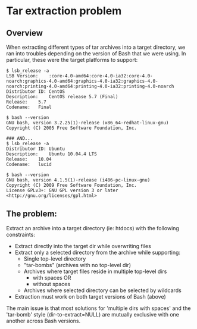 Tar extraction problem
======================

Overview
--------

When extracting different types of tar archives into a target directory,
we ran into troubles depending on the version of Bash that we were using.
In particular, these were the target platforms to support:

	$ lsb_release -a
	LSB Version:	:core-4.0-amd64:core-4.0-ia32:core-4.0-noarch:graphics-4.0-amd64:graphics-4.0-ia32:graphics-4.0-noarch:printing-4.0-amd64:printing-4.0-ia32:printing-4.0-noarch
	Distributor ID:	CentOS
	Description:	CentOS release 5.7 (Final)
	Release:	5.7
	Codename:	Final
	
	$ bash --version
    GNU bash, version 3.2.25(1)-release (x86_64-redhat-linux-gnu)
    Copyright (C) 2005 Free Software Foundation, Inc.

    ### AND...
	$ lsb_release -a
	Distributor ID:	Ubuntu
	Description:	Ubuntu 10.04.4 LTS
	Release:	10.04
	Codename:	lucid
	
    $ bash --version
	GNU bash, version 4.1.5(1)-release (i486-pc-linux-gnu)
	Copyright (C) 2009 Free Software Foundation, Inc.
	License GPLv3+: GNU GPL version 3 or later <http://gnu.org/licenses/gpl.html>


The problem: 
------------

Extract an archive into a target directory (ie: htdocs)
with the following constraints:

 - Extract directly into the target dir while overwriting files
 - Extract only a selected directory from the archive while supporting:
   - Single top-level directory
   - "tar-bombs" (archives with no top-level dir)
   - Archives where target files reside in multiple top-level dirs
     - with spaces OR
	 - without spaces
   - Archives where selected directory can be selected by wildcards
 - Extraction must work on both target versions of Bash (above)

The main issue is that most solutions for 'multiple dirs with spaces'
and the 'tar-bomb' style (dir-to-extract=NULL) are mutually exclusive 
with one another across Bash versions.
